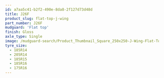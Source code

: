```yaml
---
id: a7aa5c41-b2f2-490e-8da8-2f127d73d48d
title: J26F
product_slug: flat-top-j-wing
part_number: J26F
mudguard: 'Flat top'
finish: Gloss
axle_type: Single
image: /mudguard-search/Product_Thumbnail_Square_250x250-J-Wing-Flat-Top.jpg
tyre_size:
  - 185R14
  - 205R14
  - 185R15
  - 185R16
  - 175R16
---
```

